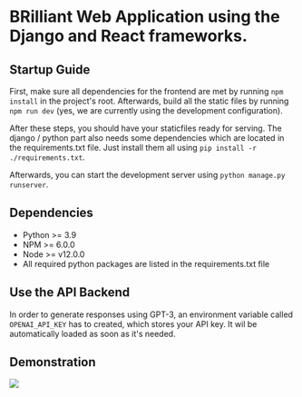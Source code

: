 # BRilliant Web Application using the Django and React frameworks.

## Startup Guide
First, make sure all dependencies for the frontend are met by running `npm install` in the project's root. Afterwards,
build all the static files by running `npm run dev` (yes, we are currently using the development configuration). 

After these steps, you should have your staticfiles ready for serving. The django / python part also needs some
dependencies which are located in the requirements.txt file. Just install them all using `pip install -r ./requirements.txt`.

Afterwards, you can start the development server using `python manage.py runserver`.

## Dependencies
* Python >= 3.9
* NPM >= 6.0.0
* Node >= v12.0.0
* All required python packages are listed in the requirements.txt file

## Use the API Backend

In order to generate responses using GPT-3, an environment variable called `OPENAI_API_KEY` has to created, which stores
your API key. It wil be automatically loaded as soon as it's needed.

## Demonstration
![](https://github.com/Lukasdoe/BRilliant/raw/master/demonstration.gif)

